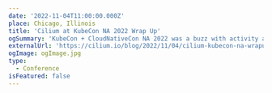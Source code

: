 ```yaml
---
date: '2022-11-04T11:00:00.000Z'
place: Chicago, Illinois
title: 'Cilium at KubeCon NA 2022 Wrap Up'
ogSummary: 'KubeCon + CloudNativeCon NA 2022 was a buzz with activity around Cilium.'
externalUrl: 'https://cilium.io/blog/2022/11/04/cilium-kubecon-na-wrapup/'
ogImage: ogImage.jpg
type:
  - Сonference
isFeatured: false
---
```


